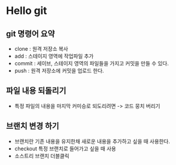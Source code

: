 # Hello git 

## git 명령어 요약 

- clone : 원격 저장소 복사
- add : 스테이지 영역에 작업파일 추가 
- commit : 세이브, 스테이지 영역의 파일들을 가지고 커밋을 만들 수 있다. 
- push : 원격 저장소에 커밋을 업로드 한다.

## 파일 내용 되돌리기 
- 특정 파일의 내용을 마지막 커미승로 되도리려면 -> 코드 뭉치 버리기 

## 브랜치 변경 하기 
- 브랜치란 기존 내용을 유지한채 새로운 내용을 추가하고 싶을 때 사용한다. 
- checkout 특정 브랜치로 들어가고 싶을 때 사용 
- 소스트리 브랜치 더블클릭 
